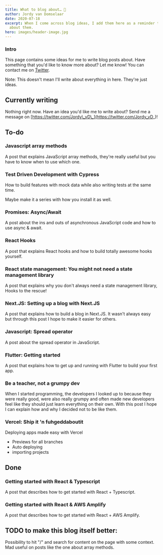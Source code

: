 ```yaml
---
title: What to blog about… 🤔️
author: Jordy van Domselaar
date: 2020-07-18
excerpt: When I come across blog ideas, I add them here as a reminder to write
  about them.
hero: images/header-image.jpg
---
```

### Intro

This page contains some ideas for me to write blog posts about. Have something that you'd like to know more about? Let me know! You can contact me on [Twitter](https://twitter.com/Jordy_vD_).

Note: This doesn't mean I'll write about everything in here. They're just ideas.

## Currently writing

Nothing right now. Have an idea you'd like me to write about? Send me a message on [https://twitter.com/Jordy\_vD\_](https://twitter.com/Jordy_vD_)!

## To-do

### Javascript array methods

A post that explains JavaScript array methods, they're really useful but you have to know when to use which one.

### Test Driven Development with Cypress

How to build features with mock data while also writing tests at the same time.

Maybe make it a series with how you install it as well.

### Promises: Async/Await

A post about the ins and outs of asynchronous JavaScript code and how to use async & await.

### React Hooks

A post that explains React hooks and how to build totally awesome hooks yourself.

### React state management: You might not need a state management library

A post that explains why you don't always need a state management library, Hooks to the rescue!

### Next.JS: Setting up a blog with Next.JS

A post that explains how to build a blog in Next.JS. It wasn't always easy but through this post I hope to make it easier for others.

### Javascript: Spread operator

A post about the spread operator in JavaScript.

### Flutter: Getting started

A post that explains how to get up and running with Flutter to build your first app.

### Be a teacher, not a grumpy dev

When I started programming, the developers I looked up to because they were really good, were also really grumpy and often made new developers feel like they should just learn everything on their own. With this post I hope I can explain how and why I decided not to be like them.

### Vercel: Ship it 'n fuhgeddaboutit

Deploying apps made easy with Vercel

* Previews for all branches
* Auto deploying
* importing projects

## Done

### Getting started with React & Typescript

A post that describes how to get started with React + Typescript.

### Getting started with React & AWS Amplify

A post that describes how to get started with React + AWS Amplify.

## TODO to make this blog itself better:

Possibility to hit "/" and search for content on the page with some context. Mad useful on posts like the one about array methods.